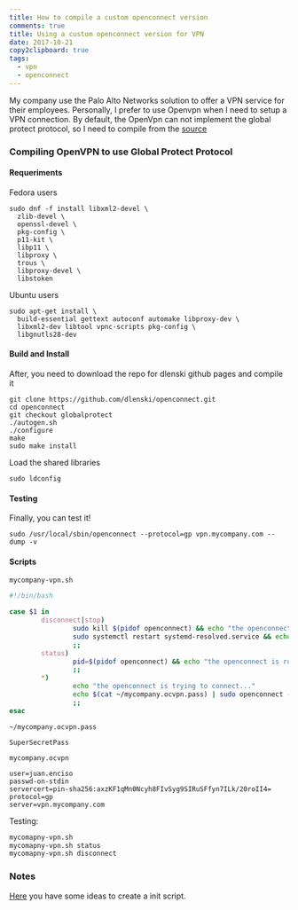 ```yaml
---
title: How to compile a custom openconnect version
comments: true
title: Using a custom openconnect version for VPN
date: 2017-10-21
copy2clipboard: true
tags:
  - vpn
  - openconnect
---
```


My company use the Palo Alto Networks solution to offer a VPN service for their employees. Personally, I prefer to use Openvpn when I need to setup a VPN connection. By default, the OpenVpn can not implement the global protect protocol, so I need to compile from the [source](https://github.com/dlenski/openconnect/tree/globalprotect)

### Compiling OpenVPN to use Global Protect Protocol

#### Requeriments

Fedora users

```shell
sudo dnf -f install libxml2-devel \
  zlib-devel \
  openssl-devel \
  pkg-config \
  p11-kit \
  libp11 \
  libproxy \
  trous \
  libproxy-devel \
  libstoken 
```

Ubuntu users 

```shell
sudo apt-get install \
  build-essential gettext autoconf automake libproxy-dev \
  libxml2-dev libtool vpnc-scripts pkg-config \
  libgnutls28-dev
```

#### Build and Install

After, you need to download the repo for dlenski github pages and compile it

```shell
git clone https://github.com/dlenski/openconnect.git
cd openconnect
git checkout globalprotect
./autogen.sh
./configure
make
sudo make install
```

Load the shared libraries

```shell
sudo ldconfig
```

#### Testing 

Finally, you can test it!

```shell
sudo /usr/local/sbin/openconnect --protocol=gp vpn.mycompany.com --dump -v
```

#### Scripts

`mycompany-vpn.sh`

```bash
#!/bin/bash

case $1 in
        disconnect|stop)
                sudo kill $(pidof openconnect) && echo "the openconnect was disconnected"
                sudo systemctl restart systemd-resolved.service && echo "DNS service was restarted"
                ;;
        status)
                pid=$(pidof openconnect) && echo "the openconnect is running | pidof: $pid" || echo "the openconnect is stopped"
                ;;
        *)
                echo "the openconnect is trying to connect..."
                echo $(cat ~/mycompany.ocvpn.pass) | sudo openconnect -b --config=/home/jenciso/mycompany.ocvpn
                ;;
esac
```

`~/mycompany.ocvpn.pass`

```
SuperSecretPass
```

`mycompany.ocvpn`

```
user=juan.enciso
passwd-on-stdin
servercert=pin-sha256:axzKF1qMn0Ncyh8FIvSyg9SIRuSFfyn7ILk/20roII4=
protocol=gp
server=vpn.mycompany.com
```

Testing:

```bash
mycomapny-vpn.sh
mycomapny-vpn.sh status
mycomapny-vpn.sh disconnect
```

### Notes

[Here](https://serverfault.com/questions/584163/supplying-password-to-openconnect-started-via-start-stop-daemon) you have some ideas to create a init script.

